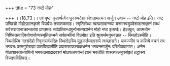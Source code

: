 +++
title = "73 नष्टो मोहः"

+++
।।18.73।। एवं पृष्टः कृतार्थत्वेन पुनरुपदेशानपेक्षतामात्मन अर्जुन उवाच --
नष्टो मोह इति। नष्ट उच्छिन्नो मोहोऽज्ञानकृतो विपर्ययः तन्नाशकमाह।
स्मृतिर्लब्धा त्वत्प्रसादान्मया यस्मात्त्वदुपदेशादात्मज्ञानं लब्धं
सर्वसंशयानाक्रान्ततया प्राप्तमतः सर्वप्रतिबन्धशून्येनात्मज्ञानेन मोहो
नष्ट इत्यर्थः। हेऽच्युत; आत्मत्वेन निश्चितत्वात्वियोगायोग्यस्मृतिलम्भने
सर्वग्रन्थीनां विप्रमोक्षः इति श्रुत्यर्थमनुभवन्नाह -- स्थितोऽस्मीति।
स्थितोस्मि गतसंदेहो निवृत्तसर्वसंदेहः स्थितोऽस्मि युद्धकर्तव्यतारूपे
त्वच्छासने। यावज्जीवं च करिष्ये वचनं तव भगवतः परमगुरोराज्ञां
पालयिष्यामीति प्रयाससाफल्यकथनेन भगवन्तमर्जुनः परितोषयामास। अनेन
गीताशास्त्राध्यायिनो भगवत्प्रसादादवश्यं मोक्षफलपर्यन्तं ज्ञानं भवतीति
शास्त्रफलमुपसंहृतं तद्धास्य विजज्ञावितिवत्।
